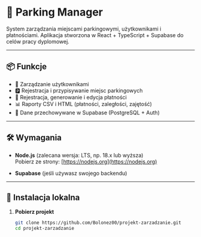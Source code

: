 # 🚗 Parking Manager

System zarządzania miejscami parkingowymi, użytkownikami i płatnościami. Aplikacja stworzona w React + TypeScript + Supabase do celów pracy dyplomowej.

---

## 📦 Funkcje

- 🧍 Zarządzanie użytkownikami
- 🅿️ Rejestracja i przypisywanie miejsc parkingowych
- 💸 Rejestracja, generowanie i edycja płatności
- 📊 Raporty CSV i HTML (płatności, zaległości, zajętość)
- 🔐 Dane przechowywane w Supabase (PostgreSQL + Auth)

---

## 🛠️ Wymagania

- **Node.js** (zalecana wersja: LTS, np. 18.x lub wyższa)  
Pobierz ze strony: [https://nodejs.org](https://nodejs.org)

- **Supabase** (jeśli używasz swojego backendu)

---

## 🚀 Instalacja lokalna

1. **Pobierz projekt**
   ```bash
   git clone https://github.com/Bolonez00/projekt-zarzadzanie.git
   cd projekt-zarzadzanie
